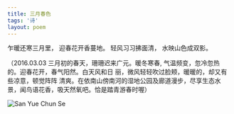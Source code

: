 ```yaml
---
title: 三月春色
tags: '诗'
layout: poem
---
```


乍暖还寒三月里，
迎春花开香蔓地。
轻风习习拂面清，
水映山色成双影。

<p class="text-left">
（2016.03.03 三月初的春天，珊珊迟来广元。暖冬寒春,
气温频变，忽冷忽热的。迎春花开，春气阳然。白天风和日
丽，微风轻轻吹过脸颊，暖暖的，却又有些凉意，顿觉阵阵
清爽。在依南山傍南河的湿地公园及廊道漫步，尽享生态水
景，闻鸟语花香，吸天然氧吧。恰是踏青游春时喔）
</p>

![San Yue Chun Se](for_posts/san-yue-chun-se.jpg)

